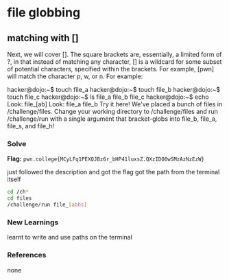# file globbing

## matching with []
Next, we will cover []. The square brackets are, essentially, a limited form of ?, in that instead of matching any character, [] is a wildcard for some subset of potential characters, specified within the brackets. For example, [pwn] will match the character p, w, or n. For example:

hacker@dojo:~$ touch file_a
hacker@dojo:~$ touch file_b
hacker@dojo:~$ touch file_c
hacker@dojo:~$ ls
file_a	file_b	file_c
hacker@dojo:~$ echo Look: file_[ab]
Look: file_a file_b
Try it here! We've placed a bunch of files in /challenge/files. Change your working directory to /challenge/files and run /challenge/run with a single argument that bracket-globs into file_b, file_a, file_s, and file_h!


### Solve
**Flag:** `pwn.college{MCyLFq1PEXQJBz6r_bHP41luxsZ.QXzIDO0wSMzAzNzEzW}`

just followed the description and got the flag
got the path from the terminal itself


```bash
cd /ch*
cd files
/challenge/run file_[abhs]
```

### New Learnings
learnt to write and use paths on the terminal

### References 
none
